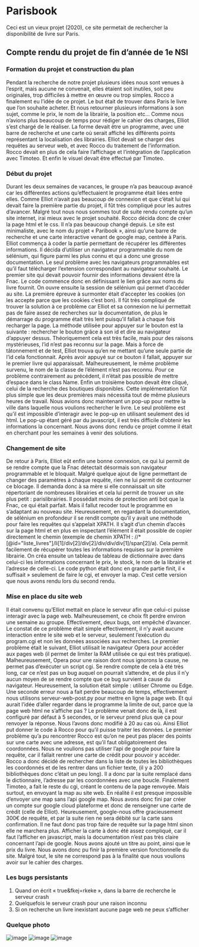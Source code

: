 # Parisbook 

Ceci est un vieux projet (2020), ce site permetait de rechercher la disponibilité de livre sur Paris.

## Compte rendu du projet de fin d’année de 1e NSI

### Formation du projet et construction du plan

Pendant la recherche de notre projet plusieurs idées nous sont venues à l’esprit, mais aucune ne convenait, elles étaient soit inutiles, soit peu originales, trop difficiles à mettre en œuvre ou trop simples. Rocco a finalement eu l’idée de ce projet. Le but était de trouver dans Paris le livre que l’on souhaite acheter. Et nous retourner plusieurs informations à son sujet, comme le prix, le nom de la librairie, la position etc...
Comme nous n’avions plus beaucoup de temps pour rédiger le cahier des charges, Elliot s’est chargé de le réaliser. La forme devait être un programme, avec une barre de recherche et une carte où serait affiché les différents points représentant la localisation des librairies. Elliot devait se charger des requêtes au serveur web, et avec Rocco du traitement de l’information. Rocco devait en plus de cela faire l’affichage et l’intégration de l’application avec Timoteo. Et enfin le visuel devait être effectué par Timoteo.

### Début du projet 

Durant les deux semaines de vacances, le groupe n’a pas beaucoup avancé car les différentes actions qu’effectuaient le programme était liées entre elles. Comme Elliot n’avait pas beaucoup de connexion et que c’était lui qui devait faire la première partie du projet, il fût très compliqué pour les autres d’avancer. 
Malgré tout nous nous sommes tout de suite rendu compte qu’un site internet, irai mieux avec le projet souhaité. Rocco décida donc de créer la page html et le css. Il n’a pas beaucoup changé depuis. Le site est minimaliste, avec le nom du projet « Paribook », ainsi qu’une barre de recherche et une carte interactive venant de google map, centrée à Paris.  Elliot commença à coder la partie permettant de récupérer les différentes informations. Il décida d’utiliser un navigateur programmable du nom de sélénium, qui figure parmi les plus connu et qui a donc une grosse documentation. Le seul problème avec les navigateurs programmables est qu’il faut télécharger l’extension correspondant au navigateur souhaité. 
Le premier site qui devait pouvoir fournir des informations devaient être la Fnac. Le code commence donc en définissant le lien grâce aux noms du livre fournit. On ouvre ensuite la session de sélénium qui permet d’accéder au site. La première épreuve à surmonter était d’accepter les cookies (on les accepte parce que les cookies c’est bon). Il fût très compliqué de trouver la solution à ce problème car Elliot et sa connexion ne lui permettait pas de faire assez de recherches sur la documentation, de plus le démarrage du programme était très lent puisqu’il fallait à chaque fois recharger la page. 
La méthode utilisée pour appuyer sur le bouton est la suivante : rechercher le bouton grâce à son id et dire au navigateur d’appuyer dessus. Théoriquement cela est très facile, mais pour des raisons mystérieuses, l’id n’est pas reconnu sur la page. Mais à force de tâtonnement et de test, Elliot trouva qu’en ne mettant qu’une seule partie de l’id cela fonctionnait. Après avoir appuyé sur ce bouton il fallait, appuyer sur le premier livre qui apparaissait. Malheureusement, le même problème survenu, le nom de la classe de l’élément n’est pas reconnu. Pour ce problème contrairement au précédent, il n’était pas possible de mettre d’espace dans le class Name. Enfin un troisième bouton devait être cliqué, celui de la recherche des boutiques disponibles. Cette implémentation fût plus simple que les deux premières mais nécessita tout de même plusieurs heures de travail. 
Nous avions donc maintenant un pop-up pour mettre la ville dans laquelle nous voulions rechercher le livre. Le seul problème est qu’il est impossible d’interagir avec le pop-up en utilisant seulement des id html. Le pop-up étant géré par du javascript, il est très difficile d’obtenir les informations la concernant. Nous avons donc rendu ce projet comme il était en cherchant pour les semaines à venir des solutions. 

### Changement de site

De retour à Paris, Elliot eût enfin une bonne connexion, ce qui lui permit de se rendre compte que la Fnac détectait désormais son navigateur programmable et le bloquait. Malgré quelque ajout de ligne permettant de changer des paramètres à chaque requête, rien ne lui permit de contourner ce blocage. Il demanda donc à sa mère si elle connaissait un site répertoriant de nombreuses librairies et cela lui permit de trouver un site plus petit : parislibrairies. Il possédait moins de protection anti bot que la Fnac, ce qui était parfait. Mais il fallut recoder tout le programme en s’adaptant au nouveau site. Heureusement, en regardant la documentation, de sélénium en profondeur il se rendit compte qu’il y avait une méthode pour faire les requêtes qui s’appelait XPATH. Il s’agit d’un chemin d’accès sur la page html et en plus en inspectant l’élément il était possible de copier directement le chemin (exemple de chemin XPATH : //*[@id="liste_livres"]/li[1]/div[2]/div[2]/div/div/div[1]/span[2]/a). Cela permit facilement de récupérer toutes les informations requises sur la première librairie. On créa ensuite un tableau de tableau de dictionnaire avec dans celui-ci les informations concernant le prix, le stock, le nom de la librairie et l’adresse de celle-ci. Le code python était donc en grande partie finit, il « suffisait » seulement de faire le cgi, et envoyer la map. C’est cette version que nous avons rendu lors du second rendu. 

###  Mise en place du site web

Il était convenu qu’Elliot mettait en place le serveur afin que celui-ci puisse interagir avec la page web. Malheureusement, ce choix fît perdre environ une semaine au groupe. Effectivement, deux bugs, ont empêché d’avancer. Le constat de ce problème était simple effectivement, il n’y avait aucune interaction entre le site web et le serveur, seulement l’exécution du program.cgi et non les données associées aux recherches.
Le premier problème était le suivant, Elliot utilisait le navigateur Opera pour accéder aux pages web (il permet de limiter la RAM utilisée ce qui est très pratique). Malheureusement, Opera pour une raison dont nous ignorons la cause, ne permet pas d’exécuter un script cgi. Se rendre compte de cela à été très long, car ce n’est pas un bug auquel on pourrait s’attendre, et de plus il n’y aucun moyen de se rendre compte que ce bug survient à cause du navigateur. Heureusement, la solution était simple : utiliser Chrome ou Edge.  
Une seconde erreur nous a fait perdre beaucoup de temps, effectivement nous utilisons serveur-web-post.py pour mettre en ligne la page web. Et qui aurait l’idée d’aller regarder dans le programme la limite de out, parce que la page web html ne s’affiche pas ? Le problème venait donc de là, il est configuré par défaut à 5 secondes, or le serveur prend plus que ça pour renvoyer la réponse. Nous l’avons donc modifié à 20 au cas où. Ainsi Elliot put donner le code à Rocco pour qu’il puisse traiter les données.
Le premier problème qu’a pu rencontrer Rocco est qu’on ne peut pas placer des points sur une carte avec une adresse, est qu’il faut obligatoirement des coordonnées. Nous ne voulions pas utiliser l’api de google pour faire la requête, car il fallait rentrer une carte de crédit pour pouvoir y accéder. Rocco a donc décidé de rechercher dans la liste de toutes les bibliothèques les coordonnés et de les rentrer dans un fichier texte, (il y a 200 bibliothèques donc c’était un peu long). Il a donc par la suite remplacé dans le dictionnaire, l’adresse par les coordonnées avec une boucle. 
Finalement Timoteo, a fait le reste du cgi, créant le contenu de la page renvoyée. Mais surtout, en envoyant la map au site web. En réalité il est presque impossible d’envoyer une map sans l’api google map. Nous avons donc fini par créer un compte sur google cloud plateforme et donc de renseigner une carte de crédit (celle de Elliot). Heureusement, google-nous offre gracieusement 300€ de requête, et par la suite rien ne sera débité sur la carte sans confirmation. Il ne faut donc pas trop faire de requête sur la page html sinon elle ne marchera plus. Afficher la carte à donc été assez compliqué, car il faut l’afficher en javascript, mais la documentation n’est pas très claire concernant l’api de google. Nous avons ajouté un titre au point, ainsi que le prix du livre. 
Nous avons donc pu finir la première version fonctionnelle du site. Malgré tout, le site ne correspond pas à la finalité que nous voulions avoir sur le cahier des charges. 

### Les bugs persistants

1.	Quand on écrit « true&fkej=rkeke », dans la barre de recherche le serveur crash
2.	Quelquefois le serveur crash pour une raison inconnu
3.	Si on recherche un livre inexistant aucune page web ne peux s’afficher

### Quelque photo

![image](https://github.com/el-creeper/Parisbook/assets/162908742/da3b7729-9c3c-4111-a6fc-1614f09dfe45)
![image](https://github.com/el-creeper/Parisbook/assets/162908742/46e6ee5b-71a1-426d-ad2d-801b58e81a30)
![image](https://github.com/el-creeper/Parisbook/assets/162908742/41cb2895-b2ca-4230-a40f-927959ceb19d)


